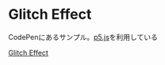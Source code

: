 # Glitch Effect

CodePenにあるサンプル。[p5.js](https://p5js.org/)を利用している

[Glitch Effect](https://codepen.io/tksiiii/pen/xdQgJX)


